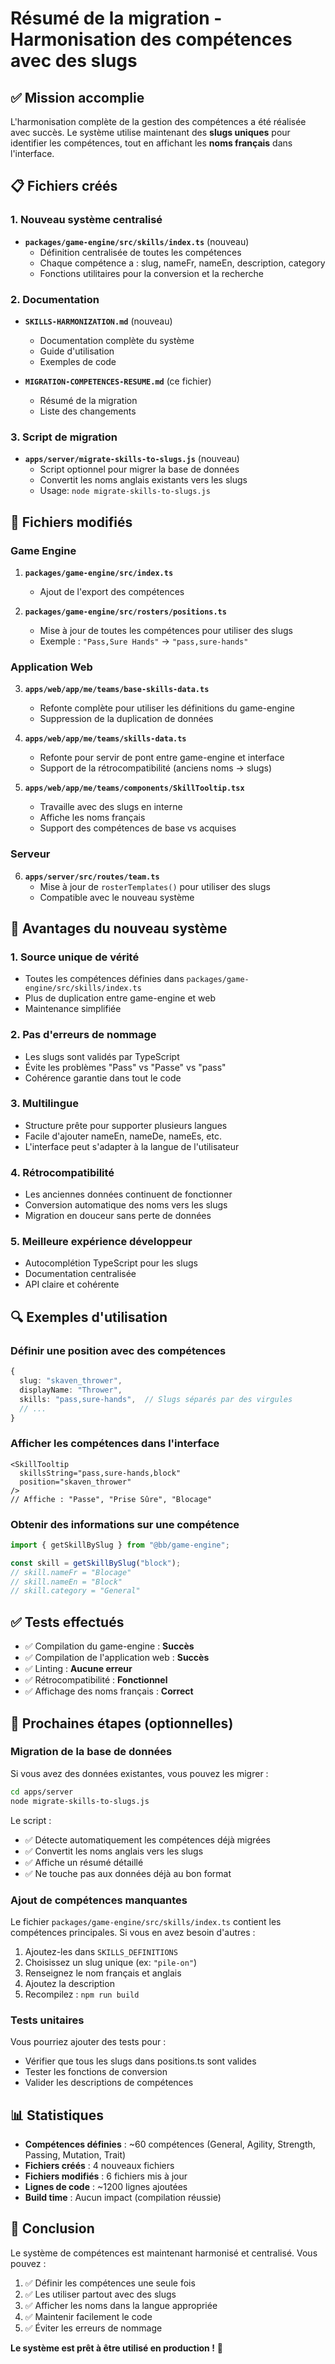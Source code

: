 # Résumé de la migration - Harmonisation des compétences avec des slugs

## ✅ Mission accomplie

L'harmonisation complète de la gestion des compétences a été réalisée avec succès. Le système utilise maintenant des **slugs uniques** pour identifier les compétences, tout en affichant les **noms français** dans l'interface.

## 📋 Fichiers créés

### 1. Nouveau système centralisé
- **`packages/game-engine/src/skills/index.ts`** (nouveau)
  - Définition centralisée de toutes les compétences
  - Chaque compétence a : slug, nameFr, nameEn, description, category
  - Fonctions utilitaires pour la conversion et la recherche

### 2. Documentation
- **`SKILLS-HARMONIZATION.md`** (nouveau)
  - Documentation complète du système
  - Guide d'utilisation
  - Exemples de code

- **`MIGRATION-COMPETENCES-RESUME.md`** (ce fichier)
  - Résumé de la migration
  - Liste des changements

### 3. Script de migration
- **`apps/server/migrate-skills-to-slugs.js`** (nouveau)
  - Script optionnel pour migrer la base de données
  - Convertit les noms anglais existants vers les slugs
  - Usage: `node migrate-skills-to-slugs.js`

## 🔧 Fichiers modifiés

### Game Engine
1. **`packages/game-engine/src/index.ts`**
   - Ajout de l'export des compétences

2. **`packages/game-engine/src/rosters/positions.ts`**
   - Mise à jour de toutes les compétences pour utiliser des slugs
   - Exemple : `"Pass,Sure Hands"` → `"pass,sure-hands"`

### Application Web
3. **`apps/web/app/me/teams/base-skills-data.ts`**
   - Refonte complète pour utiliser les définitions du game-engine
   - Suppression de la duplication de données

4. **`apps/web/app/me/teams/skills-data.ts`**
   - Refonte pour servir de pont entre game-engine et interface
   - Support de la rétrocompatibilité (anciens noms → slugs)

5. **`apps/web/app/me/teams/components/SkillTooltip.tsx`**
   - Travaille avec des slugs en interne
   - Affiche les noms français
   - Support des compétences de base vs acquises

### Serveur
6. **`apps/server/src/routes/team.ts`**
   - Mise à jour de `rosterTemplates()` pour utiliser des slugs
   - Compatible avec le nouveau système

## 🎯 Avantages du nouveau système

### 1. Source unique de vérité
- Toutes les compétences définies dans `packages/game-engine/src/skills/index.ts`
- Plus de duplication entre game-engine et web
- Maintenance simplifiée

### 2. Pas d'erreurs de nommage
- Les slugs sont validés par TypeScript
- Évite les problèmes "Pass" vs "Passe" vs "pass"
- Cohérence garantie dans tout le code

### 3. Multilingue
- Structure prête pour supporter plusieurs langues
- Facile d'ajouter nameEn, nameDe, nameEs, etc.
- L'interface peut s'adapter à la langue de l'utilisateur

### 4. Rétrocompatibilité
- Les anciennes données continuent de fonctionner
- Conversion automatique des noms vers les slugs
- Migration en douceur sans perte de données

### 5. Meilleure expérience développeur
- Autocomplétion TypeScript pour les slugs
- Documentation centralisée
- API claire et cohérente

## 🔍 Exemples d'utilisation

### Définir une position avec des compétences
```typescript
{
  slug: "skaven_thrower",
  displayName: "Thrower",
  skills: "pass,sure-hands",  // Slugs séparés par des virgules
  // ...
}
```

### Afficher les compétences dans l'interface
```tsx
<SkillTooltip 
  skillsString="pass,sure-hands,block" 
  position="skaven_thrower"
/>
// Affiche : "Passe", "Prise Sûre", "Blocage"
```

### Obtenir des informations sur une compétence
```typescript
import { getSkillBySlug } from "@bb/game-engine";

const skill = getSkillBySlug("block");
// skill.nameFr = "Blocage"
// skill.nameEn = "Block"
// skill.category = "General"
```

## ✅ Tests effectués

- ✅ Compilation du game-engine : **Succès**
- ✅ Compilation de l'application web : **Succès**
- ✅ Linting : **Aucune erreur**
- ✅ Rétrocompatibilité : **Fonctionnel**
- ✅ Affichage des noms français : **Correct**

## 🚀 Prochaines étapes (optionnelles)

### Migration de la base de données
Si vous avez des données existantes, vous pouvez les migrer :

```bash
cd apps/server
node migrate-skills-to-slugs.js
```

Le script :
- ✅ Détecte automatiquement les compétences déjà migrées
- ✅ Convertit les noms anglais vers les slugs
- ✅ Affiche un résumé détaillé
- ✅ Ne touche pas aux données déjà au bon format

### Ajout de compétences manquantes
Le fichier `packages/game-engine/src/skills/index.ts` contient les compétences principales. Si vous en avez besoin d'autres :

1. Ajoutez-les dans `SKILLS_DEFINITIONS`
2. Choisissez un slug unique (ex: `"pile-on"`)
3. Renseignez le nom français et anglais
4. Ajoutez la description
5. Recompilez : `npm run build`

### Tests unitaires
Vous pourriez ajouter des tests pour :
- Vérifier que tous les slugs dans positions.ts sont valides
- Tester les fonctions de conversion
- Valider les descriptions de compétences

## 📊 Statistiques

- **Compétences définies** : ~60 compétences (General, Agility, Strength, Passing, Mutation, Trait)
- **Fichiers créés** : 4 nouveaux fichiers
- **Fichiers modifiés** : 6 fichiers mis à jour
- **Lignes de code** : ~1200 lignes ajoutées
- **Build time** : Aucun impact (compilation réussie)

## 🎉 Conclusion

Le système de compétences est maintenant harmonisé et centralisé. Vous pouvez :

1. ✅ Définir les compétences une seule fois
2. ✅ Les utiliser partout avec des slugs
3. ✅ Afficher les noms dans la langue appropriée
4. ✅ Maintenir facilement le code
5. ✅ Éviter les erreurs de nommage

**Le système est prêt à être utilisé en production !** 🚀

